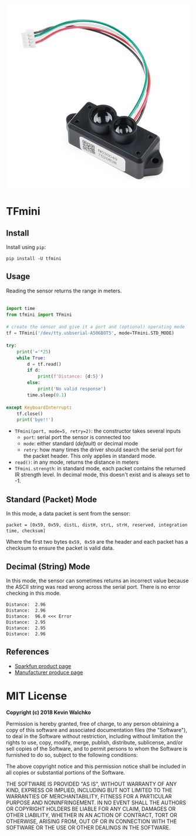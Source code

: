 ![](https://raw.githubusercontent.com/MomsFriendlyRobotCompany/tfmini/master/tfmini.jpg)

# TFmini

## Install

Install using `pip`:

```
pip install -U tfmini
```

## Usage

Reading the sensor returns the range in meters.

```python

import time
from tfmini import TFmini

# create the sensor and give it a port and (optional) operating mode
tf = TFmini('/dev/tty.usbserial-A506BOT5', mode=TFmini.STD_MODE)

try:
    print('='*25)
    while True:
        d = tf.read()
        if d:
            print(f'Distance: {d:5}')
        else:
            print('No valid response')
        time.sleep(0.1)

except KeyboardInterrupt:
    tf.close()
    print('bye!!')
```

- `TFmini(port, mode=5, retry=2)`: the constructor takes several inputs
    - `port`: serial port the sensor is connected too
    - `mode`: either standard (*default*) or decimal mode
    - `retry`: how many times the driver should search the serial port for the packet header. This only applies in standard mode.
- `read()`: in any mode, returns the distance in meters
- `TFmini.strength`: in standard mode, each packet contains the returned IR strength level. In decimal mode, this doesn't exist and is always set to -1.

## Standard (Packet) Mode

In this mode, a data packet is sent from the sensor:

```
packet = [0x59, 0x59, distL, distH, strL, strH, reserved, integration time, checksum]
```

Where the first two bytes `0x59, 0x59` are the header and each packet has a
checksum to ensure the packet is valid data.

## Decimal (String) Mode

In this mode, the sensor can sometimes returns an incorrect value because the
ASCII string was read wrong across the serial port. There is no error checking
in this mode.

```
Distance:  2.96
Distance:  2.96
Distance:  96.0 <<< Error
Distance:  2.95
Distance:  2.95
Distance:  2.96
```

## References

- [Sparkfun product page](https://www.sparkfun.com/products/14577)
- [Manufacturer produce page](http://www.benewake.com/en/tfmini.html)

# MIT License

**Copyright (c) 2018 Kevin Walchko**

Permission is hereby granted, free of charge, to any person obtaining a copy
of this software and associated documentation files (the "Software"), to deal
in the Software without restriction, including without limitation the rights
to use, copy, modify, merge, publish, distribute, sublicense, and/or sell
copies of the Software, and to permit persons to whom the Software is
furnished to do so, subject to the following conditions:

The above copyright notice and this permission notice shall be included in all
copies or substantial portions of the Software.

THE SOFTWARE IS PROVIDED "AS IS", WITHOUT WARRANTY OF ANY KIND, EXPRESS OR
IMPLIED, INCLUDING BUT NOT LIMITED TO THE WARRANTIES OF MERCHANTABILITY,
FITNESS FOR A PARTICULAR PURPOSE AND NONINFRINGEMENT. IN NO EVENT SHALL THE
AUTHORS OR COPYRIGHT HOLDERS BE LIABLE FOR ANY CLAIM, DAMAGES OR OTHER
LIABILITY, WHETHER IN AN ACTION OF CONTRACT, TORT OR OTHERWISE, ARISING FROM,
OUT OF OR IN CONNECTION WITH THE SOFTWARE OR THE USE OR OTHER DEALINGS IN THE
SOFTWARE.
